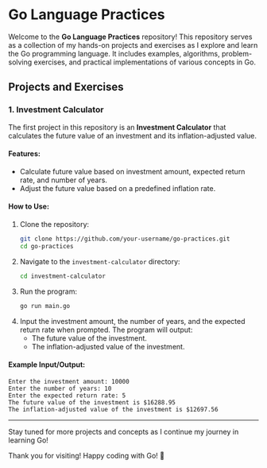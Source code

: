 # Go Language Practices

Welcome to the **Go Language Practices** repository! This repository serves as a collection of my hands-on projects and exercises as I explore and learn the Go programming language. It includes examples, algorithms, problem-solving exercises, and practical implementations of various concepts in Go.

## Projects and Exercises

### 1. Investment Calculator
The first project in this repository is an **Investment Calculator** that calculates the future value of an investment and its inflation-adjusted value. 

#### Features:
- Calculate future value based on investment amount, expected return rate, and number of years.
- Adjust the future value based on a predefined inflation rate.

#### How to Use:
1. Clone the repository:
   ```bash
   git clone https://github.com/your-username/go-practices.git
   cd go-practices
   ```
2. Navigate to the `investment-calculator` directory:
   ```bash
   cd investment-calculator
   ```
3. Run the program:
   ```bash
   go run main.go
   ```
4. Input the investment amount, the number of years, and the expected return rate when prompted. The program will output:
   - The future value of the investment.
   - The inflation-adjusted value of the investment.

#### Example Input/Output:
```
Enter the investment amount: 10000
Enter the number of years: 10
Enter the expected return rate: 5
The future value of the investment is $16288.95
The inflation-adjusted value of the investment is $12697.56
```

---

Stay tuned for more projects and concepts as I continue my journey in learning Go!

Thank you for visiting! Happy coding with Go! 🎉